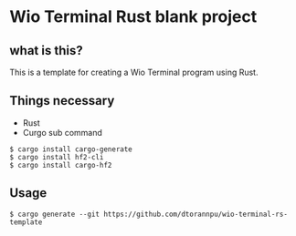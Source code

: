 # Wio Terminal Rust blank project

## what is this?
This is a template for creating a Wio Terminal program using Rust.

## Things necessary
* Rust
* Curgo sub command
```
$ cargo install cargo-generate
$ cargo install hf2-cli
$ cargo install cargo-hf2
```

## Usage
```
$ cargo generate --git https://github.com/dtorannpu/wio-terminal-rs-template
```
